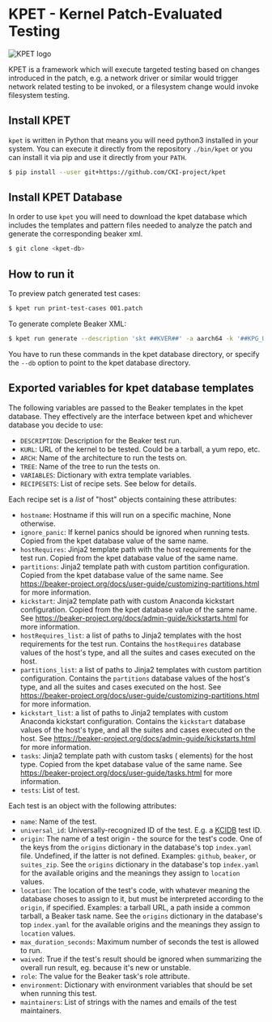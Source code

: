 KPET - Kernel Patch-Evaluated Testing
=====================================
![KPET logo](logo.png)

KPET is a framework which will execute targeted testing based on changes introduced
in the patch, e.g. a network driver or similar would trigger network related testing
to be invoked, or a filesystem change would invoke filesystem testing.  

Install KPET
-------------
`kpet` is written in Python that means you will need python3 installed in your
system. You can execute it directly from the repository `./bin/kpet` or you can
install it via pip and use it directly from your `PATH`.

```bash
$ pip install --user git+https://github.com/CKI-project/kpet
```

Install KPET Database
-------------
In order to use `kpet` you will need to download the kpet database which includes the
templates and pattern files needed to analyze the patch and generate the corresponding
beaker xml.

```bash
$ git clone <kpet-db>
```

How to run it
-------------
To preview patch generated test cases:
```bash
$ kpet run print-test-cases 001.patch
```

To generate complete Beaker XML:
```bash
$ kpet run generate --description 'skt ##KVER##' -a aarch64 -k '##KPG_URL##' -t upstream 001.patch
```

You have to run these commands in the kpet database directory, or specify
the `--db` option to point to the kpet database directory.

Exported variables for kpet database templates
----------------------------------------------
The following variables are passed to the Beaker templates in the kpet
database. They effectively are the interface between kpet and
whichever database you decide to use:

* `DESCRIPTION`: Description for the Beaker test run.
* `KURL`: URL of the kernel to be tested. Could be a tarball, a yum repo, etc.
* `ARCH`: Name of the architecture to run the tests on.
* `TREE`: Name of the tree to run the tests on.
* `VARIABLES`: Dictionary with extra template variables.
* `RECIPESETS`: List of recipe sets. See below for details.

Each recipe set is a *list* of "host" objects containing these attributes:

* `hostname`: Hostname if this will run on a specific machine, None otherwise.
* `ignore_panic`: If kernel panics should be ignored when running
  tests. Copied from the kpet database value of the same name.
* `hostRequires`: Jinja2 template path with the host requirements for
  the test run. Copied from the kpet database value of the same name.
* `partitions`: Jinja2 template path with custom partition
  configuration. Copied from the kpet database value of the same name. See
  https://beaker-project.org/docs/user-guide/customizing-partitions.html
  for more information.
* `kickstart`: Jinja2 template path with custom Anaconda kickstart
  configuration. Copied from the kpet database value of the same name. See
  https://beaker-project.org/docs/admin-guide/kickstarts.html for more
  information.
* `hostRequires_list`: a list of paths to Jinja2 templates with the host
  requirements for the test run. Contains the `hostRequires` database values
  of the host's type, and all the suites and cases executed on the host.
* `partitions_list`: a list of paths to Jinja2 templates with custom partition
  configuration. Contains the `partitions` database values of the host's type,
  and all the suites and cases executed on the host. See
  https://beaker-project.org/docs/user-guide/customizing-partitions.html for
  more information.
* `kickstart_list`: a list of paths to Jinja2 templates with custom Anaconda
  kickstart configuration. Contains the `kickstart` database values of the
  host's type, and all the suites and cases executed on the host. See
  https://beaker-project.org/docs/admin-guide/kickstarts.html for more
  information.
* `tasks`: Jinja2 template path with custom tasks (<task> elements)
  for the host type. Copied from the kpet database value of the same
  name. See https://beaker-project.org/docs/user-guide/tasks.html for
  more information.
* `tests`: List of test.

Each test is an object with the following attributes:

* `name`: Name of the test.
* `universal_id`: Universally-recognized ID of the test.
  E.g. a [KCIDB](https://github.com/kernelci/kcidb/) test ID.
* `origin`: The name of a test origin - the source for the test's code.
  One of the keys from the `origins` dictionary in the database's top
  `index.yaml` file. Undefined, if the latter is not defined. Examples:
  `github`, `beaker`, or `suites_zip`. See the `origins` dictionary in the
  database's top `index.yaml` for the available origins and the meanings they
  assign to `location` values.
* `location`: The location of the test's code, with whatever meaning the
  database choses to assign to it, but must be interpreted according to the
  `origin`, if specified. Examples: a tarball URL, a path inside a common
  tarball, a Beaker task name. See the `origins` dictionary in the database's
  top `index.yaml` for the available origins and the meanings they assign to
  `location` values.
* `max_duration_seconds`: Maximum number of seconds the test is allowed to
  run.
* `waived`: True if the test's result should be ignored when summarizing the
  overall run result, eg. because it's new or unstable.
* `role`: The value for the Beaker task's role attribute.
* `environment`: Dictionary with environment variables that should be
  set when running this test.
* `maintainers`: List of strings with the names and emails of the test
  maintainers.
